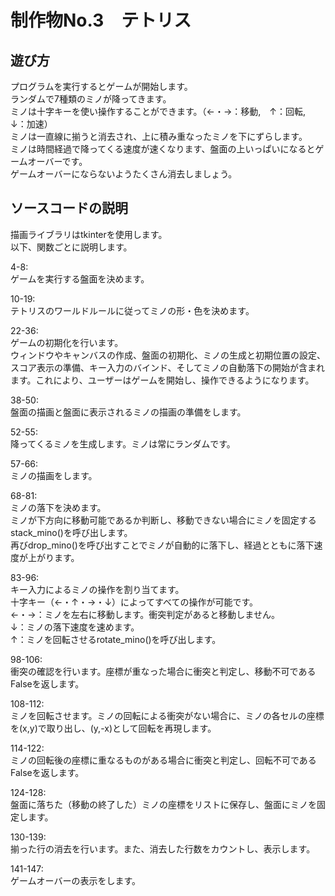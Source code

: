 # 制作物No.3　テトリス
## 遊び方
プログラムを実行するとゲームが開始します。  
ランダムで7種類のミノが降ってきます。  
ミノは十字キーを使い操作することができます。（←・→：移動,　↑：回転,　↓：加速）  
ミノは一直線に揃うと消去され、上に積み重なったミノを下にずらします。  
ミノは時間経過で降ってくる速度が速くなります、盤面の上いっぱいになるとゲームオーバーです。  
ゲームオーバーにならないようたくさん消去しましょう。  
## ソースコードの説明
描画ライブラリはtkinterを使用します。  
以下、関数ごとに説明します。
  
4-8:  
ゲームを実行する盤面を決めます。  
  
10-19:  
テトリスのワールドルールに従ってミノの形・色を決めます。  
  
22-36:  
ゲームの初期化を行います。  
ウィンドウやキャンバスの作成、盤面の初期化、ミノの生成と初期位置の設定、スコア表示の準備、キー入力のバインド、そしてミノの自動落下の開始が含まれます。これにより、ユーザーはゲームを開始し、操作できるようになります。  
  
38-50:  
盤面の描画と盤面に表示されるミノの描画の準備をします。  
  
52-55:  
降ってくるミノを生成します。ミノは常にランダムです。  
  
57-66:  
ミノの描画をします。  
  
68-81:  
ミノの落下を決めます。  
ミノが下方向に移動可能であるか判断し、移動できない場合にミノを固定するstack_mino()を呼び出します。  
再びdrop_mino()を呼び出すことでミノが自動的に落下し、経過とともに落下速度が上がります。  
  
83-96:  
キー入力によるミノの操作を割り当てます。  
十字キー（←・↑・→・↓）によってすべての操作が可能です。  
←・→：ミノを左右に移動します。衝突判定があると移動しません。  
↓：ミノの落下速度を速めます。  
↑：ミノを回転させるrotate_mino()を呼び出します。  
  
98-106:  
衝突の確認を行います。座標が重なった場合に衝突と判定し、移動不可であるFalseを返します。  
  
108-112:  
ミノを回転させます。ミノの回転による衝突がない場合に、ミノの各セルの座標を(x,y)で取り出し、(y,-x)として回転を再現します。  
  
114-122:  
ミノの回転後の座標に重なるものがある場合に衝突と判定し、回転不可であるFalseを返します。  
  
124-128:  
盤面に落ちた（移動の終了した）ミノの座標をリストに保存し、盤面にミノを固定します。  
  
130-139:  
揃った行の消去を行います。また、消去した行数をカウントし、表示します。  
  
141-147:  
ゲームオーバーの表示をします。
